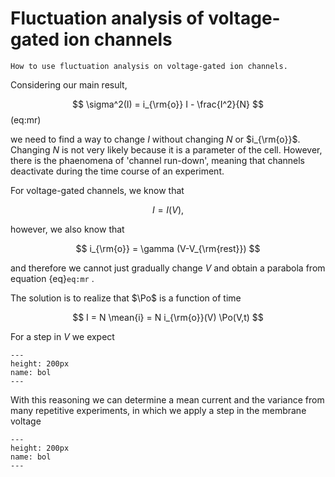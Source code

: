 # Fluctuation analysis of voltage-gated ion channels

```{admonition} You will learn
How to use fluctuation analysis on voltage-gated ion channels.
```
Considering our main result,

$$
\sigma^2(I) = i_{\rm{o}} I - \frac{I^2}{N}
$$ (eq:mr)

we need to find a way to change $I$ without changing $N$ or $i_{\rm{o}}$. Changing $N$ is not very likely because it is a parameter of the cell. However, there is the phaenomena of 'channel run-down', meaning that channels deactivate during the time course of an experiment.

For voltage-gated channels, we know that

$$
I = I(V), 
$$

however, we also know that

$$
i_{\rm{o}} = \gamma (V-V_{\rm{rest}})
$$

and therefore we cannot just gradually change $V$ and obtain a parabola from equation {eq}`eq:mr` .

The solution is to realize that $\Po$ is a function of time

$$
I = N \mean{i} = N i_{\rm{o}}(V) \Po(V,t) 
$$

For a step in $V$ we expect


```{figure} step.png
---
height: 200px
name: bol
---
```

With this reasoning we can determine a mean current and the variance from many repetitive experiments, in which we apply a step in the membrane voltage


```{figure} Isigma.png
---
height: 200px
name: bol
---
```